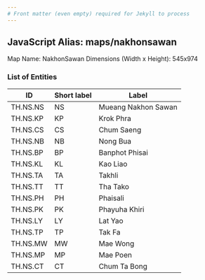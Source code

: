```yaml
---
# Front matter (even empty) required for Jekyll to process
---
```


## JavaScript Alias: maps/nakhonsawan

Map Name: NakhonSawan
Dimensions (Width x Height): 545x974

### List of Entities

| ID       | Short label | Label               |
| -------- | ----------- | ------------------- |
| TH.NS.NS | NS          | Mueang Nakhon Sawan |
| TH.NS.KP | KP          | Krok Phra           |
| TH.NS.CS | CS          | Chum Saeng          |
| TH.NS.NB | NB          | Nong Bua            |
| TH.NS.BP | BP          | Banphot Phisai      |
| TH.NS.KL | KL          | Kao Liao            |
| TH.NS.TA | TA          | Takhli              |
| TH.NS.TT | TT          | Tha Tako            |
| TH.NS.PH | PH          | Phaisali            |
| TH.NS.PK | PK          | Phayuha Khiri       |
| TH.NS.LY | LY          | Lat Yao             |
| TH.NS.TP | TP          | Tak Fa              |
| TH.NS.MW | MW          | Mae Wong            |
| TH.NS.MP | MP          | Mae Poen            |
| TH.NS.CT | CT          | Chum Ta Bong        |
